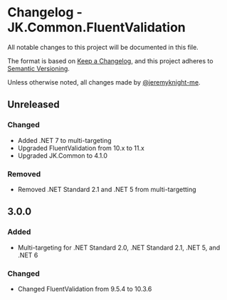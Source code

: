 ﻿# Changelog - JK.Common.FluentValidation

All notable changes to this project will be documented in this file.

The format is based on [Keep a Changelog](https://keepachangelog.com/),
and this project adheres to [Semantic Versioning](https://semver.org/spec/v2.0.0.html).

Unless otherwise noted, all changes made by [@jeremyknight-me](https://github.com/jeremyknight-me).

## Unreleased

### Changed

- Added .NET 7 to multi-targeting
- Upgraded FluentValidation from 10.x to 11.x
- Upgraded JK.Common to 4.1.0

### Removed

- Removed .NET Standard 2.1 and .NET 5 from multi-targetting


## 3.0.0

### Added 

- Multi-targeting for .NET Standard 2.0, .NET Standard 2.1, .NET 5, and .NET 6

### Changed

- Changed FluentValidation from 9.5.4 to 10.3.6